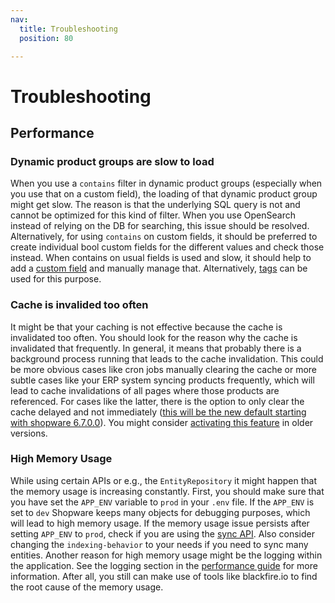 ```yaml
---
nav:
  title: Troubleshooting
  position: 80

---
```


# Troubleshooting

## Performance

### Dynamic product groups are slow to load

When you use a `contains` filter in dynamic product groups (especially when you use that on a custom field), the loading of that dynamic product group might get slow.
The reason is that the underlying SQL query is not and cannot be optimized for this kind of filter.
When you use OpenSearch instead of relying on the DB for searching, this issue should be resolved.
Alternatively, for using `contains` on custom fields, it should be preferred to create individual bool custom fields for the different values and check those instead.
When contains on usual fields is used and slow, it should help to add a [custom field](../../guides/plugins/plugins/framework/custom-field/) and manually manage that.
Alternatively, [tags](https://docs.shopware.com/en/shopware-6-en/settings/tags) can be used for this purpose.

### Cache is invalided too often

It might be that your caching is not effective because the cache is invalidated too often.
You should look for the reason why the cache is invalidated that frequently.
In general, it means that probably there is a background process running that leads to the cache invalidation.
This could be more obvious cases like cron jobs manually clearing the cache or more subtle cases like your ERP system syncing products frequently,
which will lead to cache invalidations of all pages where those products are referenced.
For cases like the latter, there is the option to only clear the cache delayed and not immediately ([this will be the new default starting with shopware 6.7.0.0](https://github.com/shopware/shopware/blob/trunk/UPGRADE-6.7.md#delayed-cache-invalidation)).
You might consider [activating this feature](../../guides/hosting/performance/performance-tweaks.md#delayed-invalidation) in older versions.

### High Memory Usage

While using certain APIs or e.g., the `EntityRepository` it might happen that the memory usage is increasing constantly.
First, you should make sure that you have set the `APP_ENV` variable to `prod` in your `.env` file.
If the `APP_ENV` is set to `dev` Shopware keeps many objects for debugging purposes, which will lead to high memory usage.
If the memory usage issue persists after setting `APP_ENV` to `prod`, check if you are using the [sync API](https://shopware.stoplight.io/docs/admin-api/faf8f8e4e13a0-bulk-payloads).
Also consider changing the `indexing-behavior` to your needs if you need to sync many entities.
Another reason for high memory usage might be the logging within the application.
See the logging section in the [performance guide](../../guides/hosting/performance/performance-tweaks.md#logging) for more information.
After all, you still can make use of tools like blackfire.io to find the root cause of the memory usage.
